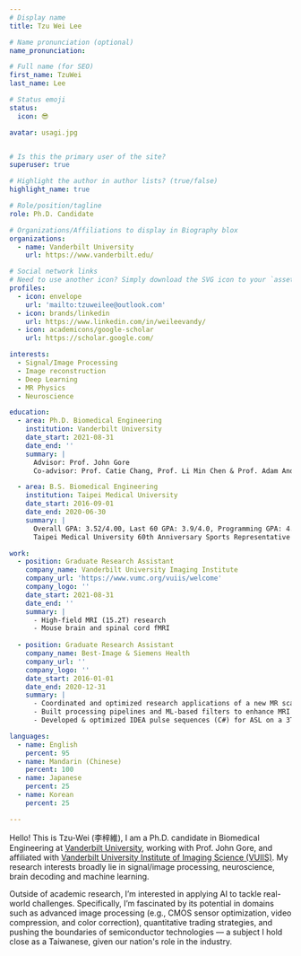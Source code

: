 ```yaml
---
# Display name
title: Tzu Wei Lee

# Name pronunciation (optional)
name_pronunciation: 

# Full name (for SEO)
first_name: TzuWei
last_name: Lee

# Status emoji
status: 
  icon: 😎

avatar: usagi.jpg


# Is this the primary user of the site?
superuser: true

# Highlight the author in author lists? (true/false)
highlight_name: true

# Role/position/tagline
role: Ph.D. Candidate 

# Organizations/Affiliations to display in Biography blox
organizations:
  - name: Vanderbilt University
    url: https://www.vanderbilt.edu/

# Social network links
# Need to use another icon? Simply download the SVG icon to your `assets/media/icons/` folder.
profiles:
  - icon: envelope
    url: 'mailto:tzuweilee@outlook.com'
  - icon: brands/linkedin
    url: https://www.linkedin.com/in/weileevandy/
  - icon: academicons/google-scholar
    url: https://scholar.google.com/

interests:
  - Signal/Image Processing
  - Image reconstruction 
  - Deep Learning
  - MR Physics
  - Neuroscience

education:
  - area: Ph.D. Biomedical Engineering
    institution: Vanderbilt University
    date_start: 2021-08-31
    date_end: ''
    summary: |
      Advisor: Prof. John Gore  
      Co-advisor: Prof. Catie Chang, Prof. Li Min Chen & Prof. Adam Anderson 

  - area: B.S. Biomedical Engineering
    institution: Taipei Medical University
    date_start: 2016-09-01
    date_end: 2020-06-30
    summary: |
      Overall GPA: 3.52/4.00, Last 60 GPA: 3.9/4.0, Programming GPA: 4.00/4.00
      Taipei Medical University 60th Anniversary Sports Representative 

work:
  - position: Graduate Research Assistant
    company_name: Vanderbilt University Imaging Institute
    company_url: 'https://www.vumc.org/vuiis/welcome'
    company_logo: ''
    date_start: 2021-08-31
    date_end: ''
    summary: |
      - High-field MRI (15.2T) research
      - Mouse brain and spinal cord fMRI 
      
  - position: Graduate Research Assistant
    company_name: Best-Image & Siemens Health
    company_url: ''
    company_logo: ''
    date_start: 2016-01-01
    date_end: 2020-12-31
    summary: |
      - Coordinated and optimized research applications of a new MR scanner @ Changhua Christian Hospital.
      - Built processing pipelines and ML-based filters to enhance MRI analysis for Alzheimer's disease research.
      - Developed & optimized IDEA pulse sequences (C#) for ASL on a 3T Siemens PRISMA MRI (VE11C).

languages:
  - name: English
    percent: 95
  - name: Mandarin (Chinese)
    percent: 100
  - name: Japanese
    percent: 25
  - name: Korean
    percent: 25

---
```

Hello! This is Tzu-Wei (李梓維), I am a Ph.D. candidate in Biomedical Engineering at [Vanderbilt University](https://www.vanderbilt.edu/), working with Prof. John Gore, and affiliated with [Vanderbilt University Institute of Imaging Science (VUIIS)](https://www.vumc.org/vuiis/welcome). My research interests broadly lie in signal/image processing, neuroscience, brain decoding and machine learning. 

Outside of academic research, I’m interested in applying AI to tackle real-world challenges. Specifically, I’m fascinated by its potential in domains such as advanced image processing (e.g., CMOS sensor optimization, video compression, and color correction), quantitative trading strategies, and pushing the boundaries of semiconductor technologies — a subject I hold close as a Taiwanese, given our nation's role in the industry.

